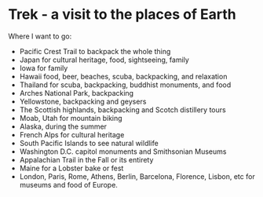 # Trek - a visit to the places of Earth
Where I want to go:
* Pacific Crest Trail to backpack the whole thing
* Japan for cultural heritage, food, sightseeing, family
* Iowa for family
* Hawaii food, beer, beaches, scuba, backpacking, and relaxation
* Thailand for scuba, backpacking, buddhist monuments, and food
* Arches National Park, backpacking
* Yellowstone, backpacking and geysers
* The Scottish highlands, backpacking and Scotch distillery tours
* Moab, Utah for mountain biking
* Alaska, during the summer
* French Alps for cultural heritage 
* South Pacific Islands to see natural wildlife
* Washington D.C. capitol monuments and Smithsonian Museums
* Appalachian Trail in the Fall or its entirety
* Maine for a Lobster bake or fest
* London, Paris, Rome, Athens, Berlin, Barcelona, Florence, Lisbon, etc for museums and food of Europe.




